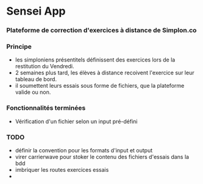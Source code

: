 Sensei App
==========

### Plateforme de correction d'exercices à distance de Simplon.co


### Principe
  - les simploniens présentitels définissent des exercices lors de la restitution du Vendredi.
  - 2 semaines plus tard, les élèves à distance recoivent l'exercice sur leur tableau de bord.
  - il soumettent leurs essais sous forme de fichiers, que la plateforme valide ou non. 

### Fonctionnalités terminées
  - Vérification d'un fichier selon un input pré-défini

### TODO
  - définir la convention pour les formats d'input et output
  - virer carrierwave pour stoker le contenu des fichiers d'essais dans la bdd
  - imbriquer les routes exercices essais
  - 
  
  

